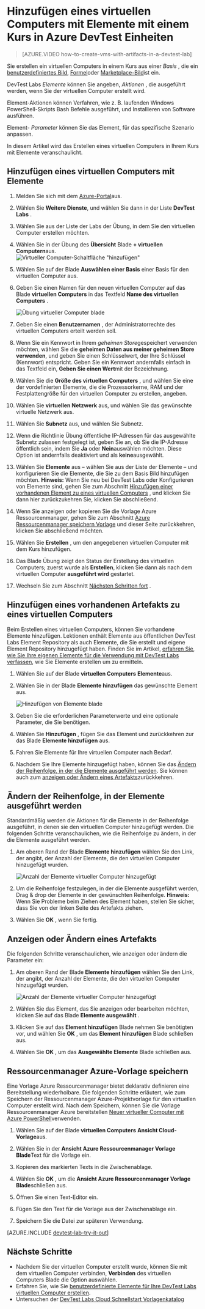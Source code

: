 <properties
    pageTitle="Hinzufügen ein virtuellen Computers mit Elemente mit einem Kurs in Azure DevTest Kursen | Microsoft Azure"
    description="Informationen Sie zum Hinzufügen eines virtuellen Computers mit Elemente in Azure DevTest Einheiten"
    services="devtest-lab,virtual-machines"
    documentationCenter="na"
    authors="tomarcher"
    manager="douge"
    editor=""/>

<tags
    ms.service="devtest-lab"
    ms.workload="na"
    ms.tgt_pltfrm="na"
    ms.devlang="na"
    ms.topic="article"
    ms.date="08/30/2016"
    ms.author="tarcher"/>

# <a name="add-a-vm-with-artifacts-to-a-lab-in-azure-devtest-labs"></a>Hinzufügen eines virtuellen Computers mit Elemente mit einem Kurs in Azure DevTest Einheiten

> [AZURE.VIDEO how-to-create-vms-with-artifacts-in-a-devtest-lab]

Sie erstellen ein virtuellen Computers in einem Kurs aus einer *Basis* , die ein [benutzerdefiniertes Bild](./devtest-lab-create-template.md), [Formel](./devtest-lab-manage-formulas.md)oder [Marketplace-Bild](./devtest-lab-configure-marketplace-images.md)ist ein.

DevTest Labs *Elemente* können Sie angeben, *Aktionen* , die ausgeführt werden, wenn Sie der virtuellen Computer erstellt wird. 

Element-Aktionen können Verfahren, wie z. B. laufenden Windows PowerShell-Skripts Bash Befehle ausgeführt, und Installieren von Software ausführen. 

Element- *Parameter* können Sie das Element, für das spezifische Szenario anpassen.

In diesem Artikel wird das Erstellen eines virtuellen Computers in Ihrem Kurs mit Elemente veranschaulicht.

## <a name="add-a-vm-with-artifacts"></a>Hinzufügen eines virtuellen Computers mit Elemente

1. Melden Sie sich mit dem [Azure-Portal](http://go.microsoft.com/fwlink/p/?LinkID=525040)aus.

1. Wählen Sie **Weitere Dienste**, und wählen Sie dann in der Liste **DevTest Labs** .

1. Wählen Sie aus der Liste der Labs der Übung, in dem Sie den virtuellen Computer erstellen möchten.  

1. Wählen Sie in der Übung des **Übersicht** Blade **+ virtuellen Computern**aus.  
    ![Virtueller Computer-Schaltfläche "hinzufügen"](./media/devtest-lab-add-vm-with-artifacts/devtestlab-home-blade-add-vm.png)

1. Wählen Sie auf der Blade **Auswählen einer Basis** einer Basis für den virtuellen Computer aus.

1. Geben Sie einen Namen für den neuen virtuellen Computer auf das Blade **virtuellen Computers** in das Textfeld **Name des virtuellen Computers** .

    ![Übung virtueller Computer blade](./media/devtest-lab-add-vm-with-artifacts/devtestlab-lab-vm-blade.png)

1. Geben Sie einen **Benutzernamen** , der Administratorrechte des virtuellen Computers erteilt werden soll.  

1. Wenn Sie ein Kennwort in Ihrem *geheimen Store*gespeichert verwenden möchten, wählen Sie die **geheimen Daten aus meiner geheimen Store verwenden**, und geben Sie einen Schlüsselwert, der Ihre Schlüssel (Kennwort) entspricht. Geben Sie ein Kennwort andernfalls einfach in das Textfeld ein, **Geben Sie einen Wert**mit der Bezeichnung.
 
1. Wählen Sie die **Größe des virtuellen Computers** , und wählen Sie eine der vordefinierten Elemente, die die Prozessorkerne, RAM und der Festplattengröße für den virtuellen Computer zu erstellen, angeben.

1. Wählen Sie **virtuellen Netzwerk** aus, und wählen Sie das gewünschte virtuelle Netzwerk aus.

1. Wählen Sie **Subnetz** aus, und wählen Sie Subnetz.

1. Wenn die Richtlinie Übung öffentliche IP-Adressen für das ausgewählte Subnetz zulassen festgelegt ist, geben Sie an, ob Sie die IP-Adresse öffentlich sein, indem Sie **Ja** oder **Nein**auswählen möchten. Diese Option ist andernfalls deaktiviert und als **keine**ausgewählt. 

1. Wählen Sie **Elemente** aus – wählen Sie aus der Liste der Elemente – und konfigurieren Sie die Elemente, die Sie zu dem Basis Bild hinzufügen möchten. 
**Hinweis:** Wenn Sie neu bei DevTest Labs oder Konfigurieren von Elemente sind, gehen Sie zum Abschnitt [Hinzufügen einer vorhandenen Element zu eines virtuellen Computers](#add-an-existing-artifact-to-a-vm) , und klicken Sie dann hier zurückzukehren Sie, klicken Sie abschließend.

1. Wenn Sie anzeigen oder kopieren Sie die Vorlage Azure Ressourcenmanager, gehen Sie zum Abschnitt [Azure Ressourcenmanager speichern Vorlage](#save-arm-template) und dieser Seite zurückkehren, klicken Sie abschließend möchten.

1. Wählen Sie **Erstellen** , um den angegebenen virtuellen Computer mit dem Kurs hinzufügen.

1. Das Blade Übung zeigt den Status der Erstellung des virtuellen Computers; zuerst wurde als **Erstellen**, klicken Sie dann als nach dem virtuellen Computer **ausgeführt wird** gestartet.

1. Wechseln Sie zum Abschnitt [Nächsten Schritten fort](#next-steps) . 

## <a name="add-an-existing-artifact-to-a-vm"></a>Hinzufügen eines vorhandenen Artefakts zu eines virtuellen Computers

Beim Erstellen eines virtuellen Computers, können Sie vorhandene Elemente hinzufügen. Lektionen enthält Elemente aus öffentlichen DevTest Labs Element Repository als auch Elemente, die Sie erstellt und eigene Element Repository hinzugefügt haben.
Finden Sie im Artikel, [erfahren Sie, wie Sie Ihre eigenen Elemente für die Verwendung mit DevTest Labs verfassen](devtest-lab-artifact-author.md), wie Sie Elemente erstellen um zu ermitteln.

1. Wählen Sie auf der Blade **virtuellen Computers** **Elemente**aus. 

1. Wählen Sie in der Blade **Elemente hinzufügen** das gewünschte Element aus.  

    ![Hinzufügen von Elemente blade](./media/devtest-lab-add-vm-with-artifacts/devtestlab-add-artifact-blade.png)

1. Geben Sie die erforderlichen Parameterwerte und eine optionale Parameter, die Sie benötigen.  

1. Wählen Sie **Hinzufügen** , fügen Sie das Element und zurückkehren zur das Blade **Elemente hinzufügen** aus.

1. Fahren Sie Elemente für Ihre virtuellen Computer nach Bedarf.

1. Nachdem Sie Ihre Elemente hinzugefügt haben, können Sie das [Ändern der Reihenfolge, in der die Elemente ausgeführt werden](#change-the-order-in-which-artifacts-are-run). Sie können auch zum [anzeigen oder Ändern eines Artefakts](#view-or-modify-an-artifact)zurückkehren.

## <a name="change-the-order-in-which-artifacts-are-run"></a>Ändern der Reihenfolge, in der Elemente ausgeführt werden

Standardmäßig werden die Aktionen für die Elemente in der Reihenfolge ausgeführt, in denen sie den virtuellen Computer hinzugefügt werden. Die folgenden Schritte veranschaulichen, wie die Reihenfolge zu ändern, in der die Elemente ausgeführt werden.

1. Am oberen Rand der Blade **Elemente hinzufügen** wählen Sie den Link, der angibt, der Anzahl der Elemente, die den virtuellen Computer hinzugefügt wurden.

    ![Anzahl der Elemente virtueller Computer hinzugefügt](./media/devtest-lab-add-vm-with-artifacts/devtestlab-add-artifacts-blade-selected-artifacts.png)

1. Um die Reihenfolge festzulegen, in der die Elemente ausgeführt werden, Drag & drop der Elemente in der gewünschten Reihenfolge. **Hinweis:** Wenn Sie Probleme beim Ziehen des Element haben, stellen Sie sicher, dass Sie von der linken Seite des Artefakts ziehen. 

1. Wählen Sie **OK** , wenn Sie fertig.  

## <a name="view-or-modify-an-artifact"></a>Anzeigen oder Ändern eines Artefakts

Die folgenden Schritte veranschaulichen, wie anzeigen oder ändern die Parameter ein:

1. Am oberen Rand der Blade **Elemente hinzufügen** wählen Sie den Link, der angibt, der Anzahl der Elemente, die den virtuellen Computer hinzugefügt wurden.

    ![Anzahl der Elemente virtueller Computer hinzugefügt](./media/devtest-lab-add-vm-with-artifacts/devtestlab-add-artifacts-blade-selected-artifacts.png)

1. Wählen Sie das Element, das Sie anzeigen oder bearbeiten möchten, klicken Sie auf das Blade **Elemente ausgewählt** .  

1. Klicken Sie auf das **Element hinzufügen** Blade nehmen Sie benötigten vor, und wählen Sie **OK** , um das **Element hinzufügen** Blade schließen aus.

1. Wählen Sie **OK** , um das **Ausgewählte Elemente** Blade schließen aus.

## <a name="save-azure-resource-manager-template"></a>Ressourcenmanager Azure-Vorlage speichern

Eine Vorlage Azure Ressourcenmanager bietet deklarativ definieren eine Bereitstellung wiederholbare. Die folgenden Schritte erläutert, wie zum Speichern der Ressourcenmanager Azure-Projektvorlage für den virtuellen Computer erstellt wird.
Nach dem Speichern, können Sie die Vorlage Ressourcenmanager Azure bereitstellen [Neuer virtueller Computer mit Azure PowerShell](../azure-resource-manager/resource-group-overview.md#template-deployment)verwenden.

1. Wählen Sie auf der Blade **virtuellen Computers** **Ansicht Cloud-Vorlage**aus.

1. Wählen Sie in der **Ansicht Azure Ressourcenmanager Vorlage Blade**Text für die Vorlage ein.

1. Kopieren des markierten Texts in die Zwischenablage.

1. Wählen Sie **OK** , um die **Ansicht Azure Ressourcenmanager Vorlage Blade**schließen aus.

1. Öffnen Sie einen Text-Editor ein.

1. Fügen Sie den Text für die Vorlage aus der Zwischenablage ein.

1. Speichern Sie die Datei zur späteren Verwendung.

[AZURE.INCLUDE [devtest-lab-try-it-out](../../includes/devtest-lab-try-it-out.md)]

## <a name="next-steps"></a>Nächste Schritte

- Nachdem Sie der virtuellen Computer erstellt wurde, können Sie mit dem virtuellen Computer verbinden, **Verbinden** des virtuellen Computers Blade die Option auswählen.
- Erfahren Sie, wie Sie [benutzerdefinierte Elemente für Ihre DevTest Labs virtuellen Computer erstellen](devtest-lab-artifact-author.md).
- Untersuchen der [DevTest Labs Cloud Schnellstart Vorlagenkatalog](https://github.com/Azure/azure-devtestlab/tree/master/ARMTemplates)
